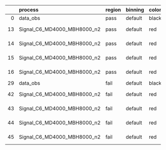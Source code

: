|    | process                     | region   | binning   | color   | process_type   |   scale | variation   | source_filename                                                      | source_histname    | alias                       | title     |   combine_idx |     lnN |   shapes | syst_type   | direction   | variation_alias   |
|---:|:----------------------------|:---------|:----------|:--------|:---------------|--------:|:------------|:---------------------------------------------------------------------|:-------------------|:----------------------------|:----------|--------------:|--------:|---------:|:------------|:------------|:------------------|
|  0 | data_obs                    | pass     | default   | black   | DATA           |       1 | nominal     | ./histograms_for_2DAlphabet_v18//BH_Data.root                        | hpass              | Data                        | Data      |           nan | nan     |      nan | nan         | nan         | nan               |
| 13 | Signal_C6_MD4000_MBH8000_n2 | pass     | default   | red     | SIGNAL         |       1 | lumi        | ./histograms_for_2DAlphabet_v18//BH_Signal_C6_MD4000_MBH8000_n2.root | hpass              | Signal_C6_MD4000_MBH8000_n2 | BH signal |           nan |   1.016 |      nan | lnN         | nan         | nan               |
| 14 | Signal_C6_MD4000_MBH8000_n2 | pass     | default   | red     | SIGNAL         |       1 | SVM         | ./histograms_for_2DAlphabet_v18//BH_Signal_C6_MD4000_MBH8000_n2.root | hpass_SVMsyst_up   | Signal_C6_MD4000_MBH8000_n2 | BH signal |           nan | nan     |        1 | shapes      | Up          | SVMsyst           |
| 15 | Signal_C6_MD4000_MBH8000_n2 | pass     | default   | red     | SIGNAL         |       1 | SVM         | ./histograms_for_2DAlphabet_v18//BH_Signal_C6_MD4000_MBH8000_n2.root | hpass_SVMsyst_down | Signal_C6_MD4000_MBH8000_n2 | BH signal |           nan | nan     |        1 | shapes      | Down        | SVMsyst           |
| 16 | Signal_C6_MD4000_MBH8000_n2 | pass     | default   | red     | SIGNAL         |       1 | nominal     | ./histograms_for_2DAlphabet_v18//BH_Signal_C6_MD4000_MBH8000_n2.root | hpass              | Signal_C6_MD4000_MBH8000_n2 | BH signal |           nan | nan     |      nan | nan         | nan         | nan               |
| 29 | data_obs                    | fail     | default   | black   | DATA           |       1 | nominal     | ./histograms_for_2DAlphabet_v18//BH_Data.root                        | hfail              | Data                        | Data      |           nan | nan     |      nan | nan         | nan         | nan               |
| 42 | Signal_C6_MD4000_MBH8000_n2 | fail     | default   | red     | SIGNAL         |       1 | lumi        | ./histograms_for_2DAlphabet_v18//BH_Signal_C6_MD4000_MBH8000_n2.root | hfail              | Signal_C6_MD4000_MBH8000_n2 | BH signal |           nan |   1.016 |      nan | lnN         | nan         | nan               |
| 43 | Signal_C6_MD4000_MBH8000_n2 | fail     | default   | red     | SIGNAL         |       1 | SVM         | ./histograms_for_2DAlphabet_v18//BH_Signal_C6_MD4000_MBH8000_n2.root | hfail_SVMsyst_up   | Signal_C6_MD4000_MBH8000_n2 | BH signal |           nan | nan     |        1 | shapes      | Up          | SVMsyst           |
| 44 | Signal_C6_MD4000_MBH8000_n2 | fail     | default   | red     | SIGNAL         |       1 | SVM         | ./histograms_for_2DAlphabet_v18//BH_Signal_C6_MD4000_MBH8000_n2.root | hfail_SVMsyst_down | Signal_C6_MD4000_MBH8000_n2 | BH signal |           nan | nan     |        1 | shapes      | Down        | SVMsyst           |
| 45 | Signal_C6_MD4000_MBH8000_n2 | fail     | default   | red     | SIGNAL         |       1 | nominal     | ./histograms_for_2DAlphabet_v18//BH_Signal_C6_MD4000_MBH8000_n2.root | hfail              | Signal_C6_MD4000_MBH8000_n2 | BH signal |           nan | nan     |      nan | nan         | nan         | nan               |